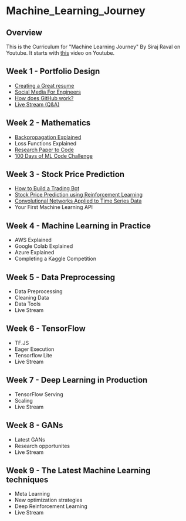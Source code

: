 # Machine_Learning_Journey

## Overview

This is the Curriculum for "Machine Learning Journey" By Siraj Raval on Youtube. It starts with [this](https://youtu.be/nMK94JlKRb4) video on Youtube. 

## Week 1 - Portfolio Design
- [Creating a Great resume](https://youtu.be/nMK94JlKRb4) 
- [Social Media For Engineers](https://www.youtube.com/watch?v=PulyGf6trOk&lc=UgwAEMZ65ziPHvo5NV14AaABAg) 
- [How does GitHub work?](https://youtu.be/Loav1kbA640)
- [Live Stream (Q&A)](https://www.youtube.com/watch?v=Zok0TPU0L4M) 

## Week 2 - Mathematics 
- [Backpropagation Explained](https://www.youtube.com/watch?v=FaHHWdsIYQg)
- Loss Functions Explained
- [Research Paper to Code](https://youtu.be/pQyzdwHBbqo) 
- [100 Days of ML Code Challenge](https://www.youtube.com/watch?v=cuQMBj1cWPo)

## Week 3 - Stock Price Prediction
- [How to Build a Trading Bot](https://www.youtube.com/edit?o=U&video_id=F2f98pNj99k) 
- [Stock Price Prediction using Reinforcement Learning](https://www.youtube.com/edit?o=U&video_id=05NqKJ0v7EE)
- [Convolutional Networks Applied to Time Series Data](https://www.youtube.com/edit?o=U&video_id=5Uw1iSwvHH8) 
- Your First Machine Learning API

## Week 4 - Machine Learning in Practice
- AWS Explained
- Google Colab Explained
- Azure Explained
- Completing a Kaggle Competition

## Week 5 - Data Preprocessing
- Data Preprocessing
- Cleaning Data
- Data Tools
- Live Stream 

## Week 6 - TensorFlow
- TF.JS
- Eager Execution
- Tensorflow Lite
- Live Stream

## Week 7 - Deep Learning in Production
- TensorFlow Serving
- Scaling
- Live Stream

## Week 8 - GANs
- Latest GANs
- Research opportunites
- Live Stream

## Week 9 - The Latest Machine Learning techniques
- Meta Learning
- New optimization strategies
- Deep Reinforcement Learning
- Live Stream


